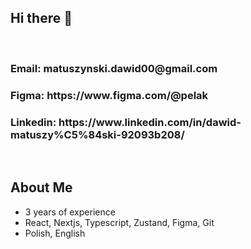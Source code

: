 <h2> Hi there 👋 </h2>
<br />
<h3>Email:  matuszynski.dawid00@gmail.com </h3>
<h3>Figma:  https://www.figma.com/@pelak </h3>
<h3>Linkedin: https://www.linkedin.com/in/dawid-matuszy%C5%84ski-92093b208/ </h3>
<br />
<h2> About Me </h2>
<ul>
  <li>3 years of experience</li>
  <li>React, Nextjs, Typescript, Zustand, Figma, Git</li>
  <li>Polish, English</li>
</ul>
<br />
